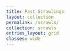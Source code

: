 ```yaml
---
title: Past Scrawlings
layout: collection
permalink: /scrawls/
collection: scrawls
entries_layout: grid
classes: wide
---
```

